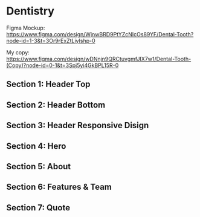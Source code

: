 # Dentistry

Figma Mockup: <https://www.figma.com/design/WjnwBRD9PtYZcNIcOs89YF/Dental-Tooth?node-id=1-3&t=3Or9rExZtLiyIshp-0>

My copy: <https://www.figma.com/design/wDNnjn9QRCtuvgmfJIX7w1/Dental-Tooth-(Copy)?node-id=0-1&t=3Spj5yi4GkBPL15R-0>

## Section 1: Header Top

## Section 2: Header Bottom

## Section 3: Header Responsive Disign

## Section 4: Hero

## Section 5: About

## Section 6: Features & Team

## Section 7: Quote

